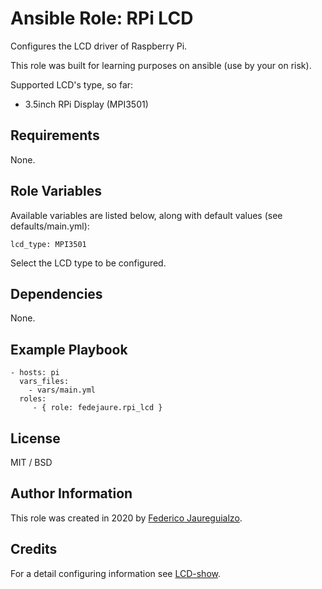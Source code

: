Ansible Role: RPi LCD
=====================

Configures the LCD driver of Raspberry Pi.

This role was built for learning purposes on ansible (use by your on risk).

Supported LCD's type, so far:

  * 3.5inch RPi Display (MPI3501)

Requirements
------------

None.

Role Variables
--------------

Available variables are listed below, along with default values (see defaults/main.yml):

    lcd_type: MPI3501

Select the LCD type to be configured.

Dependencies
------------

None.

Example Playbook
----------------

    - hosts: pi
      vars_files:
        - vars/main.yml
      roles:
         - { role: fedejaure.rpi_lcd }

License
-------

MIT / BSD

Author Information
------------------

This role was created in 2020 by [Federico Jaureguialzo][fedejaure].

Credits
-------

For a detail configuring information see [LCD-show][LCD-show].


[fedejaure]: https://github.com/fedejaurefedejaure
[LCD-show]: https://github.com/goodtft/LCD-show
